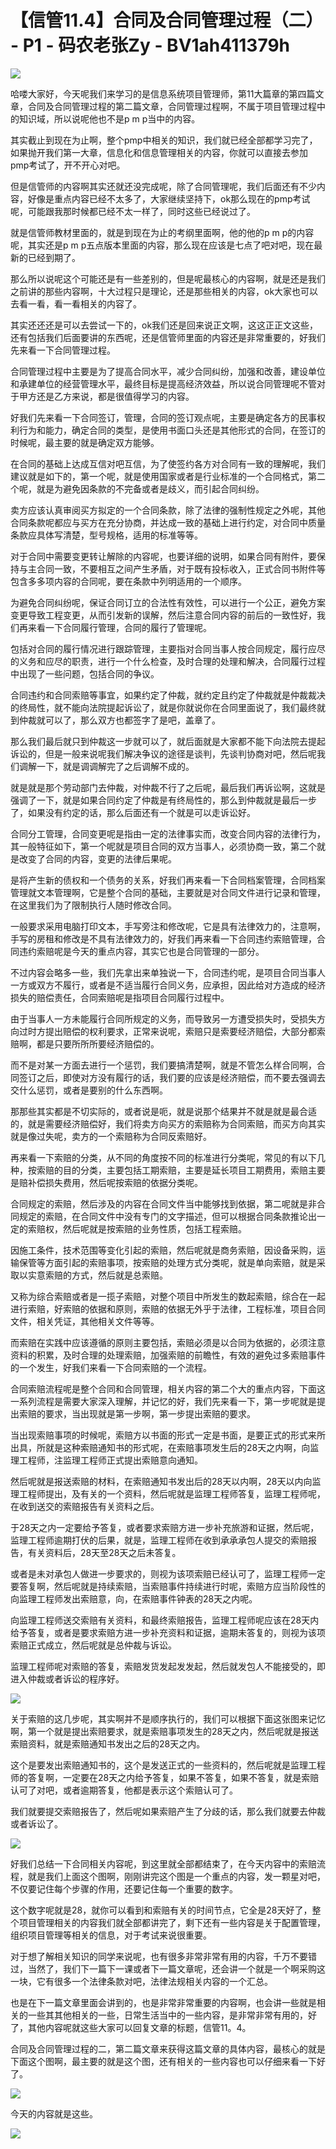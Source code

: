 # 【信管11.4】合同及合同管理过程（二） - P1 - 码农老张Zy - BV1ah411379h

![](img/ff5489521770ebb9db5b85dcf6ba08ee_0.png)

哈喽大家好，今天呢我们来学习的是信息系统项目管理师，第11大篇章的第四篇文章，合同及合同管理过程的第二篇文章，合同管理过程啊，不属于项目管理过程中的知识域，所以说呢他也不是p m p当中的内容。

其实截止到现在为止啊，整个pmp中相关的知识，我们就已经全部都学习完了，如果抛开我们第一大章，信息化和信息管理相关的内容，你就可以直接去参加pmp考试了，开不开心对吧。

但是信管师的内容啊其实还就还没完成呢，除了合同管理呢，我们后面还有不少内容，好像是重点内容已经不太多了，大家继续坚持下，ok那么现在的pmp考试呢，可能跟我那时候都已经不太一样了，同时这些已经说过了。

就是信管师教材里面的，就是到现在为止的考纲里面啊，他的他的p m p的内容呢，其实还是p m p五点版本里面的内容，那么现在应该是七点了吧对吧，现在最新的已经到期了。

那么所以说呢这个可能还是有一些差别的，但是呢最核心的内容啊，就是还是我们之前讲的那些内容啊，十大过程只是理论，还是那些相关的内容，ok大家也可以去看一看，看一看相关的内容了。

其实还还还是可以去尝试一下的，ok我们还是回来说正文啊，这这正正文这些，还有包括我们后面要讲的东西呢，还是信管师里面的内容还是非常重要的，好我们先来看一下合同管理过程。

合同管理过程中主要是为了提高合同水平，减少合同纠纷，加强和改善，建设单位和承建单位的经营管理水平，最终目标是提高经济效益，所以说合同管理呢不管对于甲方还是乙方来说，都是很值得学习的内容。

好我们先来看一下合同签订，管理，合同的签订观点呢，主要是确定各方的民事权利行为和能力，确定合同的类型，是使用书面口头还是其他形式的合同，在签订的时候呢，最主要的就是确定双方能够。

在合同的基础上达成互信对吧互信，为了使签约各方对合同有一致的理解呢，我们建议就是如下的，第一个呢，就是使用国家或者是行业标准的一个合同格式，第二个呢，就是为避免因条款的不完备或者是歧义，而引起合同纠纷。

卖方应该认真审阅买方拟定的一个合同条款，除了法律的强制性规定之外呢，其他合同条款呢都应与买方在充分协商，并达成一致的基础上进行约定，对合同中质量条款应具体写清楚，型号规格，适用的标准等等。

对于合同中需要变更转让解除的内容呢，也要详细的说明，如果合同有附件，要保持与主合同一致，不要相互之间产生矛盾，对于既有投标收入，正式合同书附件等包含多多项内容的合同呢，要在条款中列明适用的一个顺序。

为避免合同纠纷呢，保证合同订立的合法性有效性，可以进行一个公正，避免方案变更导致工程变更，从而引发新的误解，然后注意合同内容的前后的一致性好，我们再来看一下合同履行管理，合同的履行了管理呢。

包括对合同的履行情况进行跟踪管理，主要指对合同当事人按合同规定，履行应尽的义务和应尽的职责，进行一个什么检查，及时合理的处理和解决，合同履行过程中出现了一些问题，包括合同的争议。

合同违约和合同索赔等事宜，如果约定了仲裁，就约定且约定了仲裁就是仲裁裁决的终局性，就不能向法院提起诉讼了，就是你就说你在合同里面说了，我们最终就到仲裁就可以了，那么双方也都签字了是吧，盖章了。

那么我们最后就只到仲裁这一步就可以了，就后面就是大家都不能下向法院去提起诉讼的，但是一般来说呢我们解决争议的途径是谈判，先谈判协商对吧，然后呢我们调解一下，就是调调解完了之后调解不成的。

就是就是那个劳动部门去仲裁，对仲裁不行了之后呢，最后我们再诉讼啊，这就是强调了一下，就是如果合同约定了仲裁是有终局性的，那么到仲裁就是最后一步了，如果没有约定的话，那么后面还有一个就是可以走诉讼好。

合同分工管理，合同变更呢是指由一定的法律事实而，改变合同内容的法律行为，其一般特征如下，第一个呢就是项目合同的双方当事人，必须协商一致，第二个就是改变了合同的内容，变更的法律后果呢。

是将产生新的债权和一个债务的关系，好我们再来看一下合同档案管理，合同档案管理就文本管理啊，它是整个合同的基础，主要就是对合同文件进行记录和管理，在这里我们为了限制执行人随时修改合同。

一般要求采用电脑打印文本，手写旁注和修改呢，它是具有法律效力的，注意啊，手写的房租和修改是不具有法律效力的，好我们再来看一下合同违约索赔管理，合同违约索赔呢是今天的重点内容，其实它也是合同管理的一部分。

不过内容会略多一些，我们先拿出来单独说一下，合同违约呢，是项目合同当事人一方或双方不履行，或者是不适当履行合同义务，应承担，因此给对方造成的经济损失的赔偿责任，合同索赔呢是指项目合同履行过程中。

由于当事人一方未能履行合同所规定的义务，而导致另一方遭受损失时，受损失方向过时方提出赔偿的权利要求，正常来说呢，索赔只是索要经济赔偿，大部分都索赔啊，都是只要所所所要经济赔偿的。

而不是对某一方面去进行一个惩罚，我们要搞清楚啊，就是不管怎么样合同啊，合同签订之后，即使对方没有履行的话，我们要的应该是经济赔偿，而不要去强调去交什么惩罚，或者是要别的什么东西啊。

那那些其实都是不切实际的，或者说是呃，就是说那个结果并不就是就是最合适的，就是需要经济赔偿好，我们将卖方向买方的索赔称为合同索赔，而买方向其实就是像过失呢，卖方的一个索赔称为合同反索赔好。

再来看一下索赔的分类，从不同的角度按不同的标准进行分类呢，常见的有以下几种，按索赔的目的分类，主要包括工期索赔，主要是延长项目工期费用，索赔主要是赔补偿损失费用，然后呢按索赔的依据分类呢。

合同规定的索赔，然后涉及的内容在合同文件当中能够找到依据，第二呢就是非合同规定的索赔，在合同文件中没有专门的文字描述，但可以根据合同条款推论出一定的索赔权，然后呢就是按索赔的业务性质，包括工程索赔。

因施工条件，技术范围等变化引起的索赔，然后呢就是商务索赔，因设备采购，运输保管等方面引起的索赔事项，按索赔的处理方式分类呢，就是单向索赔，就是采取以实意索赔的方式，然后就是总索赔。

又称为综合索赔或者是一揽子索赔，对整个项目中所发生的数起索赔，综合在一起进行索赔，好索赔的依据和原则，索赔的依据无外乎于法律，工程标准，项目合同文件，相关凭证，其他相关文件等等。

而索赔在实践中应该遵循的原则主要包括，索赔必须是以合同为依据的，必须注意资料的积累，及时合理的处理索赔，加强索赔的前瞻性，有效的避免过多索赔事件的一个发生，好我们来看一下合同索赔的一个流程。

合同索赔流程呢是整个合同和合同管理，相关内容的第二个大的重点内容，下面这一系列流程是需要大家深入理解，并记忆的好，我们先来看一下，第一步呢就是提出索赔的要求，当出现就是第一步啊，第一步提出索赔的要求。

当出现索赔事项的时候呢，索赔方以书面的形式一定是书面，是要正式的形式来所出具，所就是这种索赔通知书的形式呢，在索赔事项发生后的28天之内啊，向监理工程师，注监理工程师正式提出索赔意向通知。

然后呢就是报送索赔的材料，在索赔通知书发出后的28天以内啊，28天以内向监理工程师提出，及有关的一个资料，然后呢就是监理工程师答复，监理工程师呢，在收到送交的索赔报告有关资料之后。

于28天之内一定要给予答复，或者要求索赔方进一步补充旅游和证据，然后呢，监理工程师逾期打伏的后果，就是，监理工程师在收到承承承包人提交的索赔报告，有关资料后，28天至28天之后未答复。

或者是未对承包人做进一步要求的，则视为该项索赔已经认可了，监理工程师一定要答复啊，然后呢就是持续索赔，当索赔事件持续进行时呢，索赔方应当阶段性的向监理工程师发出索赔意，向，在索赔事件钟表的28天之内呢。

向监理工程师送交索赔有关资料，和最终索赔报告，监理工程师呢应该在28天内给予答复，或者是要求索赔方进一步补充资料和证据，逾期未答复的，则视为该项索赔正式成立，然后呢就是总仲裁与诉讼。

监理工程师呢对索赔的答复，索赔发货发起发发起，然后就发包人不能接受的，即进入仲裁或者诉讼的程序好。

![](img/ff5489521770ebb9db5b85dcf6ba08ee_2.png)

关于索赔的这几步呢，其实啊并不是顺序执行的，我们可以根据下面这张图来记忆啊，第一个就是提出索赔要求，就是索赔事项发生的28天之内，然后呢就是报送索赔资料，就是索赔通知书发出之后的28天之内。

这个是要发出索赔通知书的，这个是发送正式的一些资料的，然后呢就是监理工程师的答复啊，一定要在28天之内给予答复，如果不答复，如果不答复，就是索赔认可了对吧，或者逾期答复，他都是表示这个索赔认可了。

我们就要提交索赔报告了，然后呢如果索赔产生了分歧的话，那么我们就要去仲裁或者诉讼了。

![](img/ff5489521770ebb9db5b85dcf6ba08ee_4.png)

好我们总结一下合同相关内容呢，到这里就全部都结束了，在今天内容中的索赔流程，就是我们上面这个图啊，刚刚讲完这个图是一个重点的内容，发一颗星对吧，不仅要记住每个步骤的作用，还要记住每一个重要的数字。

这个数字呢就是28，就你可以看到和索赔有关的时间节点，它全是28天好了，整个项目管理相关的内容我们就全部都讲完了，剩下还有一些内容是关于配置管理，组织项目管理等相关的信息，对于考试来说很重要。

对于想了解相关知识的同学来说呢，也有很多非常非常有用的内容，千万不要错过，当然了，我们下一篇下一课或者下一篇文章呢，还会讲一个就是一个啊采购这一块，它有很多一个法律条款对吧，法律法规相关内容的一个汇总。

也是在下一篇文章里面会讲到的，也是非常非常重要的内容啊，也会讲一些就是相关的一些其其他相关的一些，日常生活当中的一些内容，是非常非常有用的，好了，其他内容呢就这些大家可以回复文章的标题，信管11。4。

合同及合同管理过程的二，第二篇文章来获得这篇文章的具体内容，最核心的就是下面这个图啊，最主要的就是这个图，还有相关的一些内容也可以仔细来看一下好了。



![](img/ff5489521770ebb9db5b85dcf6ba08ee_6.png)

今天的内容就是这些。

![](img/ff5489521770ebb9db5b85dcf6ba08ee_8.png)
